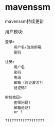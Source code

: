# mavenssm
mavenssm持续更新

用户模块:

    登录>
        用户名/注册邮箱
        密码

    注册>
        用户名
        密码
        电话
        邮箱（验证激活?）
        验证码?

    密码找回>
        密保问题?
        邮箱验证?
        or ?

    ??????????????????



